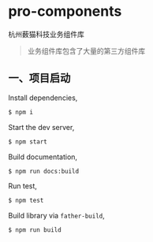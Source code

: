 # pro-components

杭州薮猫科技业务组件库

> 业务组件库包含了大量的第三方组件库

## 一、项目启动

Install dependencies,

```bash
$ npm i
```

Start the dev server,

```bash
$ npm start
```

Build documentation,

```bash
$ npm run docs:build
```

Run test,

```bash
$ npm test
```

Build library via `father-build`,

```bash
$ npm run build
```
